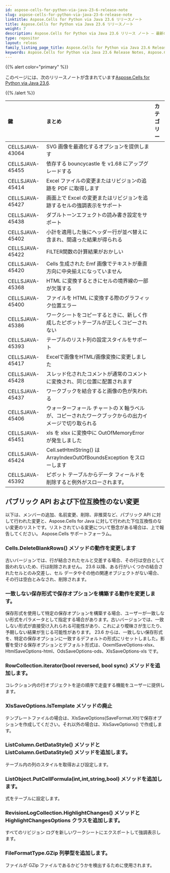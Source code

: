 ```yaml
---
id: aspose-cells-for-python-via-java-23-6-release-note
slug: aspose-cells-for-python-via-java-23-6-release-note
linktitle: Aspose.Cells for Python via Java 23.6 リリースノート
title: Aspose.Cells for Python via Java 23.6 リリースノート
weight: 7
description: Aspose.Cells for Python via Java 23.6 リリース ノート – 最新の機能拡張、新機能、および修正
type: repositor
layout: releas
family_listing_page_title: Aspose.Cells for Python via Java 23.6 Release Note
keywords: Aspose.Cells for Python via Java 23.6 Release Notes, Aspose.Cells for Python via Java 23.6 updates and fixe
---
```

{{% alert color="primary" %}}

このページには、次のリリースノートが含まれています[Aspose.Cells for Python via Java 23.6](https://releases.aspose.com/cells/python-java/new-releases/aspose.cells-for-python-via-java-23.6/).

{{% /alert %}}

|**鍵**|**まとめ**|**カテゴリー**|
| :- | :- | :- |
|CELLSJAVA-43064|SVG 画像を最適化するオプションを提供します|
|CELLSJAVA-45455|依存する bouncycastle を v1.68 にアップグレードする|
|CELLSJAVA-45414|Excel ファイルの変更またはリビジョンの追跡を PDF に取得します|
|CELLSJAVA-45427|画面上で Excel の変更またはリビジョンを追跡するセルの強調表示をサポート|
|CELLSJAVA-45438|ダブルトーンエフェクトの読み書き設定をサポート|
|CELLSJAVA-45402|小計を適用した後にヘッダー行が並べ替えに含まれ、間違った結果が得られる|
|CELLSJAVA-45422|FILTER関数の計算結果がおかしい|
|CELLSJAVA-45420|Cells 生成された Emf 画像でテキストが垂直方向に中央揃えになっていません|
|CELLSJAVA-45368|HTML に変換するときにセルの境界線の一部が欠落する|
|CELLSJAVA-45400|ファイルを HTML に変換する際のグラフィック位置エラー|
|CELLSJAVA-45386|ワークシートをコピーするときに、新しく作成したピボットテーブルが正しくコピーされない|
|CELLSJAVA-45393|テーブルのリスト列の設定スタイルをサポート|
|CELLSJAVA-45417|Excelで画像をHTML/画像変換に変更しました|
|CELLSJAVA-45428|スレッド化されたコメントが通常のコメントに変換され、同じ位置に配置されます|
|CELLSJAVA-45437|ワークブックを結合すると画像の色が失われる|
|CELLSJAVA-45406|ウォーターフォール チャートの X 軸ラベルが、コピーされたワークブックからの出力イメージで切り取られる|
|CELLSJAVA-45451|xls を xlsx に変換中に OutOfMemoryError が発生しました|
|CELLSJAVA-45424|Cell.setHtmlString() は ArrayIndexOutOfBoundsException をスローします|
|CELLSJAVA-45392|ピボット テーブルからデータ フィールドを削除すると例外がスローされます。|

##  **パブリック API および下位互換性のない変更**

以下は、メンバーの追加、名前変更、削除、非推奨など、パブリック API に対して行われた変更と、Aspose.Cells for Java に対して行われた下位互換性のない変更のリストです。リストされている変更について懸念がある場合は、上で報告してください。 Aspose.Cells サポートフォーラム。

###  **Cells.DeleteBlankRows() メソッドの動作を変更します**

古いバージョンでは、行が結合されたセルと交差する場合、その行は空白として扱われないため、行は削除されません。 23.6 以降、ある行がいくつかの結合されたセルとのみ交差し、セル データやその他の関連オブジェクトがない場合、その行は空白とみなされ、削除されます。

###  **一致しない保存形式で保存オプションを構築する動作を変更します。**

保存形式を使用して特定の保存オプションを構築する場合、ユーザーが一致しない形式をパラメータとして指定する場合があります。古いバージョンでは、一致しない形式が直接受け入れられる可能性があり、これにより曖昧さが生じたり、予期しない結果が生じる可能性があります。 23.6 からは、一致しない保存形式を、特定の保存オプションに一致するデフォルトの形式にリセットしました。影響を受ける保存オプションとデフォルト形式は、OoxmlSaveOptions-xlsx、HtmlSaveOptions-html、OdsSaveOptions-ods、XlsSaveOptions-xls です。

###  **RowCollection.iterator(bool reversed, bool sync) メソッドを追加します。**

コレクション内の行オブジェクトを逆の順序で走査する機能をユーザーに提供します。

###  **XlsSaveOptions.IsTemplate メソッドの廃止**

テンプレートファイルの場合は、XlsSaveOptions(SaveFormat.Xlt)で保存オプションを作成してください。それ以外の場合は、XlsSaveOptions() で作成します。

###  **ListColumn.GetDataStyle() メソッドと ListColumn.GetDataStyle() メソッドを追加します。**

テーブル内の列のスタイルを取得および設定します。

###  **ListObject.PutCellFormula(int,int,string,bool) メソッドを追加します。**

式をテーブルに設定します。

###  **RevisionLogCollection.HighlightChanges() メソッドと HighlightChangesOptions クラスを追加します。**

すべてのリビジョン ログを新しいワークシートにエクスポートして強調表示します。

###  **FileFormatType.GZip 列挙型を追加します。**

ファイルが GZip ファイルであるかどうかを検出するために使用されます。